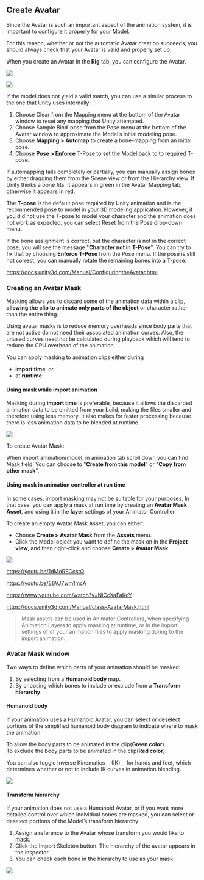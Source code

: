 ## Create Avatar

Since the Avatar is such an important aspect of the animation system, it is important to configure it properly for your Model.

For this reason, whether or not the automatic Avatar creation succeeds, you should always check that your Avatar is valid and properly set up.


When you create an Avatar in the **Rig** tab, you can configure the Avatar.

![](./rig_tab.png)

![](./Avatar.png)


If the model does not yield a valid match, you can use a similar process to the one that Unity uses internally:
1. Choose Clear from the Mapping menu at the bottom of the Avatar window to reset any mapping that Unity attempted.
2. Choose Sample Bind-pose from the Pose menu at the bottom of the Avatar window to approximate the Model’s initial modeling pose.
3. Choose **Mapping > Automap** to create a bone-mapping from an initial pose.
4. Choose **Pose > Enforce** T-Pose to set the Model back to to required T-pose.

If automapping fails completely or partially, you can manually assign bones by either dragging them from the Scene
 view or from the Hierarchy view. If Unity thinks a bone fits, it appears in green in the Avatar Mapping tab; otherwise it appears in red.


The **T-pose** is the default pose required by Unity animation and is the recommended pose to model in your 3D modeling application. However, if you did not use the T-pose to model your character and the animation does not work as expected, you can select Reset from the Pose drop-down menu.

If the bone assignment is correct, but the character is not in the correct pose, you will see the message "**Character not in T-Pose**". You can try to fix that by choosing **Enforce T-Pose** from the Pose menu. If the pose is still not correct, you can manually rotate the remaining bones into a T-pose.

https://docs.unity3d.com/Manual/ConfiguringtheAvatar.html

### Creating an Avatar Mask
Masking allows you to discard some of the animation data within a clip, **allowing the clip to animate only parts of the object** or character rather than the entire thing.

Using avatar masks is to reduce memory overheads since body parts that are not active do not need their associated animation curves. Also, the unused curves need not be calculated during playback which will tend to reduce the CPU overhead of the animation.

You can apply masking to animation clips either during 
- **import time**, or 
- at **runtime**

#### Using mask while import animation
Masking during **import time** is preferable, because it allows the discarded animation data to be omitted from your build, making the files smaller and therefore using less memory. It also makes for faster processing because there is less animation data to be blended at runtime.

![](./masks.png)

To create Avatar Mask:

When import animation/model, in animation tab scroll down you can find Mask field. You can choose to "**Create from this model**" or "**Copy from other mask**". 


#### Using mask in animation controller at run time
In some cases, import masking may not be suitable for your purposes. In that case, you can apply a mask at run time by creating an **Avatar Mask Asset**, and using it in the **layer** settings of your Animator Controller.

To create an empty Avatar Mask Asset, you can either:

- Choose **Create > Avatar Mask** from the **Assets** menu.
- Click the Model object you want to define the mask on in the **Project view**, and then right-click and choose **Create > Avatar Mask**.

![](./ConfiguringtheAvatar-Mask.png)

https://youtu.be/1dMoRECcstQ

https://youtu.be/E8VJ7wm1mcA

https://www.youtube.com/watch?v=NiCcXaFaKoY

https://docs.unity3d.com/Manual/class-AvatarMask.html

> Mask assets can be used in Animator Controllers, when specifying Animation Layers to apply masking at runtime, or in the import settings of of your animation files to apply masking during to the import animation.

### Avatar Mask window
Two ways to define which parts of your animation should be masked:
1. By selecting from a **Humanoid body** map.
2. By choosing which bones to include or exclude from a **Transform hierarchy**.


#### Humanoid body 
If your animation uses a Humanoid Avatar, you can select or deselect portions of the simplified humanoid body diagram to indicate where to mask the animation

To allow the body parts to be animated in the clip(**Green color**). \
To exclude the body parts to be animated in the clip(**Red color**).

You can also toggle Inverse Kinematics__ (IK)__ for hands and feet, which determines whether or not to include IK curves in animation blending.

![](./AvatarMaskInspectorHumanoid.png)

#### Transform hierarchy
If your animation does not use a Humanoid Avatar, or if you want more detailed control over which individual bones are masked, you can select or deselect portions of the Model’s transform hierarchy:

1. Assign a reference to the Avatar whose transform you would like to mask.
2. Click the Import Skeleton button. The hierarchy of the avatar appears in the inspector.
3. You can check each bone in the hierarchy to use as your mask

![](./AvatarMaskInspectorTransform.png)





